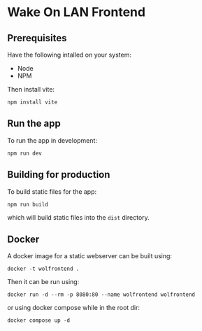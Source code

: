 # Wake On LAN Frontend

## Prerequisites

Have the following intalled on your system:
- Node
- NPM

Then install vite:
```
npm install vite
```

## Run the app
To run the app in development:
```
npm run dev
```

## Building for production
To build static files for the app:
```
npm run build
```

which will build static files into the `dist` directory.

## Docker
A docker image for a static webserver can be built using:
```
docker -t wolfrontend .
```

Then it can be run using:
```
docker run -d --rm -p 8080:80 --name wolfrontend wolfrontend
```

or using docker compose while in the root dir:
```
docker compose up -d
```

